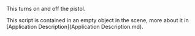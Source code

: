 This turns on and off the pistol.

This script is contained in an empty object in the scene, more about it in [Application Description](Application Description.md).